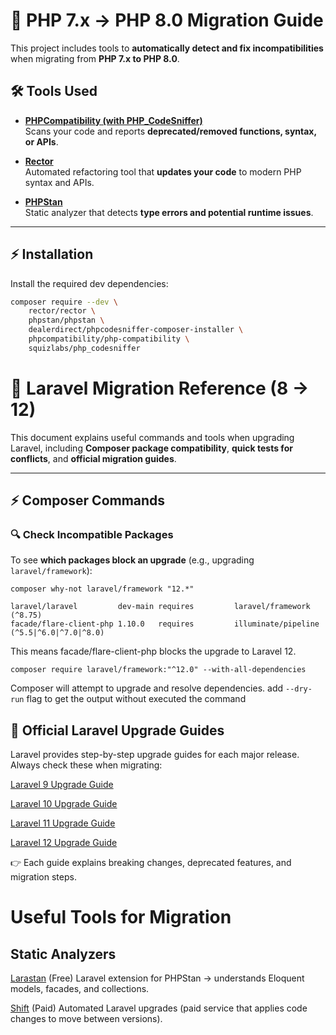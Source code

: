 # 🚀 PHP 7.x → PHP 8.0 Migration Guide

This project includes tools to **automatically detect and fix incompatibilities** when migrating from **PHP 7.x to PHP 8.0**.

## 🛠 Tools Used

- **[PHPCompatibility (with PHP_CodeSniffer)](https://github.com/PHPCompatibility/PHPCompatibility)**  
  Scans your code and reports **deprecated/removed functions, syntax, or APIs**.

- **[Rector](https://github.com/rectorphp/rector)**  
  Automated refactoring tool that **updates your code** to modern PHP syntax and APIs.

- **[PHPStan](https://github.com/phpstan/phpstan)**  
  Static analyzer that detects **type errors and potential runtime issues**.

---

## ⚡ Installation

Install the required dev dependencies:

```bash
composer require --dev \
    rector/rector \
    phpstan/phpstan \
    dealerdirect/phpcodesniffer-composer-installer \
    phpcompatibility/php-compatibility \
    squizlabs/php_codesniffer
```

# 📘 Laravel Migration Reference (8 → 12)

This document explains useful commands and tools when upgrading Laravel, including **Composer package compatibility**, **quick tests for conflicts**, and **official migration guides**.

---

## ⚡ Composer Commands

### 🔍 Check Incompatible Packages
To see **which packages block an upgrade** (e.g., upgrading `laravel/framework`):

```
composer why-not laravel/framework "12.*"

laravel/laravel         dev-main requires         laravel/framework (^8.75)
facade/flare-client-php 1.10.0   requires         illuminate/pipeline (^5.5|^6.0|^7.0|^8.0)
```
This means facade/flare-client-php blocks the upgrade to Laravel 12.
```
composer require laravel/framework:"^12.0" --with-all-dependencies
```
Composer will attempt to upgrade and resolve dependencies. add ```--dry-run```  flag to get the output without executed the command


## 📘 Official Laravel Upgrade Guides

Laravel provides step-by-step upgrade guides for each major release.
Always check these when migrating:

[Laravel 9 Upgrade Guide](https://laravel.com/docs/9.x/upgrade#updating-dependencies)

[Laravel 10 Upgrade Guide](https://laravel.com/docs/10.x/upgrade#updating-dependencies)

[Laravel 11 Upgrade Guide](https://laravel.com/docs/11.x/upgrade)

[Laravel 12 Upgrade Guide](https://laravel.com/docs/12.x/upgrade)

👉 Each guide explains breaking changes, deprecated features, and migration steps.


# Useful Tools for Migration

## Static Analyzers

[Larastan](https://github.com/larastan/larastan)
(Free)
Laravel extension for PHPStan → understands Eloquent models, facades, and collections.

[Shift](https://laravelshift.com/)
(Paid)
Automated Laravel upgrades (paid service that applies code changes to move between versions).
